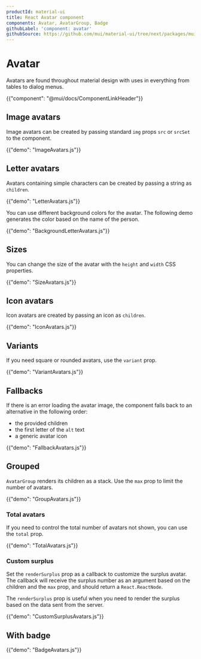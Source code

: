 ```yaml
---
productId: material-ui
title: React Avatar component
components: Avatar, AvatarGroup, Badge
githubLabel: 'component: avatar'
githubSource: https://github.com/mui/material-ui/tree/next/packages/mui-material/src/Avatar
---
```


# Avatar

<p class="description">Avatars are found throughout material design with uses in everything from tables to dialog menus.</p>

{{"component": "@mui/docs/ComponentLinkHeader"}}

## Image avatars

Image avatars can be created by passing standard `img` props `src` or `srcSet` to the component.

{{"demo": "ImageAvatars.js"}}

## Letter avatars

Avatars containing simple characters can be created by passing a string as `children`.

{{"demo": "LetterAvatars.js"}}

You can use different background colors for the avatar.
The following demo generates the color based on the name of the person.

{{"demo": "BackgroundLetterAvatars.js"}}

## Sizes

You can change the size of the avatar with the `height` and `width` CSS properties.

{{"demo": "SizeAvatars.js"}}

## Icon avatars

Icon avatars are created by passing an icon as `children`.

{{"demo": "IconAvatars.js"}}

## Variants

If you need square or rounded avatars, use the `variant` prop.

{{"demo": "VariantAvatars.js"}}

## Fallbacks

If there is an error loading the avatar image, the component falls back to an alternative in the following order:

- the provided children
- the first letter of the `alt` text
- a generic avatar icon

{{"demo": "FallbackAvatars.js"}}

## Grouped

`AvatarGroup` renders its children as a stack. Use the `max` prop to limit the number of avatars.

{{"demo": "GroupAvatars.js"}}

### Total avatars

If you need to control the total number of avatars not shown, you can use the `total` prop.

{{"demo": "TotalAvatars.js"}}

### Custom surplus

Set the `renderSurplus` prop as a callback to customize the surplus avatar. The callback will receive the surplus number as an argument based on the children and the `max` prop, and should return a `React.ReactNode`.

The `renderSurplus` prop is useful when you need to render the surplus based on the data sent from the server.

{{"demo": "CustomSurplusAvatars.js"}}

## With badge

{{"demo": "BadgeAvatars.js"}}
